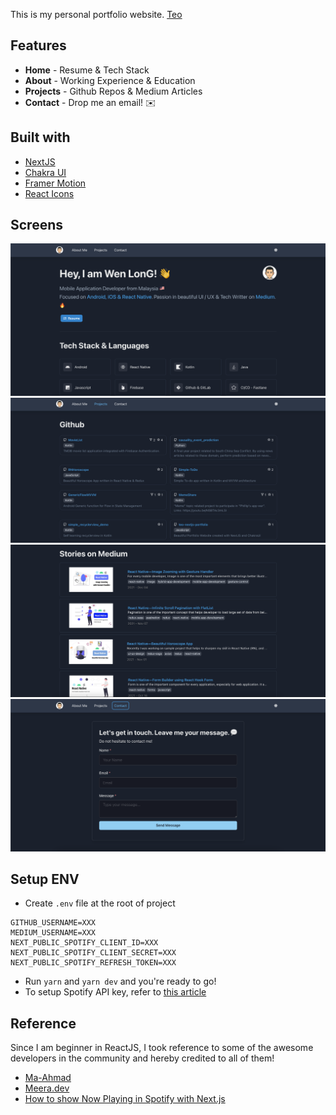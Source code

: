 This is my personal portfolio website. [Teo](https://teo-nextjs-portfolio.vercel.app/)

## Features
- **Home** - Resume & Tech Stack
- **About** - Working Experience & Education
- **Projects** - Github Repos & Medium Articles
- **Contact** - Drop me an email! ✉️

## Built with
- [NextJS](https://nextjs.org/)
- [Chakra UI](https://chakra-ui.com)
- [Framer Motion](https://www.framer.com/motion/)
- [React Icons](https://react-icons.github.io/react-icons/)

## Screens
![screen1](/screenshot/screen1.png)
![screen2](/screenshot/screen2.png)
![screen3](/screenshot/screen3.png)
![screen4](/screenshot/screen4.png)

## Setup ENV
- Create `.env` file at the root of project
```
GITHUB_USERNAME=XXX
MEDIUM_USERNAME=XXX
NEXT_PUBLIC_SPOTIFY_CLIENT_ID=XXX
NEXT_PUBLIC_SPOTIFY_CLIENT_SECRET=XXX
NEXT_PUBLIC_SPOTIFY_REFRESH_TOKEN=XXX
```
- Run `yarn` and `yarn dev` and you're ready to go!
- To setup Spotify API key, refer to [this article](https://dev.to/theodorusclarence/how-to-show-now-playing-in-spotify-with-next-js-15h5)

## Reference 
Since I am beginner in ReactJS, I took reference to some of the awesome developers in the community and hereby credited to all of them!

- [Ma-Ahmad](https://github.com/MA-Ahmad/portfolio)
- [Meera.dev](https://github.com/meerbahadin/meera.dev)
- [How to show Now Playing in Spotify with Next.js](https://dev.to/theodorusclarence/how-to-show-now-playing-in-spotify-with-next-js-15h5)
